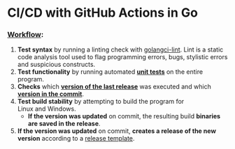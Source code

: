# CI/CD with GitHub Actions in Go

### [Workflow](https://github.com/andre-d-gomes/goland_ci/blob/main/.github/workflows/cicd.yml):
  1. **Test syntax** by running a linting check with [golangci-lint](https://golangci-lint.run/). Lint is a static code analysis tool used to flag programming errors, bugs, stylistic errors and suspicious constructs.
  2. **Test functionality** by running automated **[unit tests](https://github.com/andre-d-gomes/goland_ci/blob/main/main_test.go)** on the entire program.
  3. **Checks** which **[version of the last release](https://github.com/andre-d-gomes/goland_ci/releases)** was executed and which **[version in the commit](https://github.com/andre-d-gomes/goland_ci/blob/main/VERSION)**.
  4. **Test build stability** by attempting to build the program for Linux and Windows.
      - **If the version was updated** on commit, the resulting build **binaries are saved in the release**.
  5. **If the version was updated** on commit, **creates a release of the new version** according to a [release template](https://github.com/andre-d-gomes/goland_ci/blob/main/.github/RELEASE-TEMPLATE.md).
 

